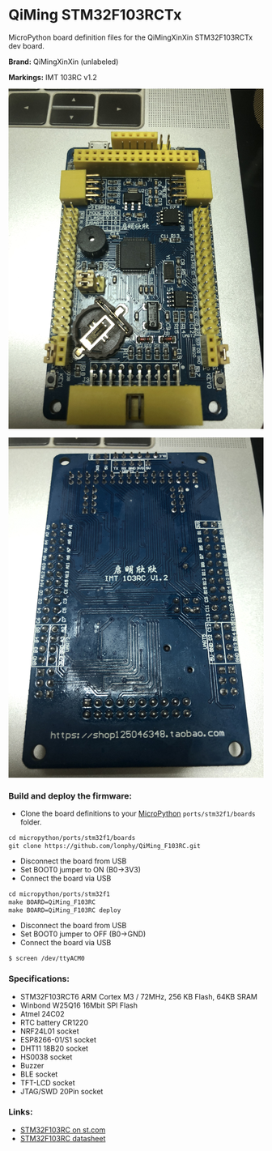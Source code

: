 # QiMing STM32F103RCTx

MicroPython board definition files for the QiMingXinXin STM32F103RCTx dev board.

**Brand:** QiMingXinXin (unlabeled)

**Markings:** IMT 103RC v1.2

![board](docs/STM32F103RCT6_front.jpg)

![board](docs/STM32F103RCT6_back.jpg)

### Build and deploy the firmware:

* Clone the board definitions to your [MicroPython](https://github.com/micropython/micropython)
  `ports/stm32f1/boards` folder.

```
cd micropython/ports/stm32f1/boards
git clone https://github.com/lonphy/QiMing_F103RC.git
```

* Disconnect the board from USB
* Set BOOT0 jumper to ON (B0->3V3)
* Connect the board via USB

```
cd micropython/ports/stm32f1
make BOARD=QiMing_F103RC
make BOARD=QiMing_F103RC deploy
```

* Disconnect the board from USB
* Set BOOT0 jumper to OFF (B0->GND)
* Connect the board via USB

```
$ screen /dev/ttyACM0
```

### Specifications:

* STM32F103RCT6 ARM Cortex M3 / 72MHz, 256 KB Flash, 64KB SRAM
* Winbond W25Q16 16Mbit SPI Flash
* Atmel 24C02
* RTC battery CR1220
* NRF24L01 socket
* ESP8266-01/S1 socket
* DHT11 18B20 socket
* HS0038 socket
* Buzzer
* BLE socket
* TFT-LCD socket
* JTAG/SWD 20Pin socket


### Links:

* [STM32F103RC on st.com](https://www.st.com/content/st_com/en/products/microcontrollers-microprocessors/stm32-32-bit-arm-cortex-mcus/stm32-mainstream-mcus/stm32f1-series/stm32f103/stm32f103rc.html)
* [STM32F103RC datasheet](https://www.st.com/resource/en/datasheet/stm32f103rc.pdf)
